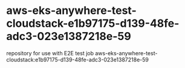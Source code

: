 # aws-eks-anywhere-test-cloudstack-e1b97175-d139-48fe-adc3-023e1387218e-59
repository for use with E2E test job aws-eks-anywhere-test-cloudstack:e1b97175-d139-48fe-adc3-023e1387218e-59
